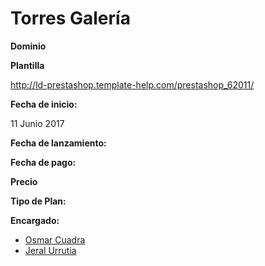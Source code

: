 # Torres Galería

**Dominio**

**Plantilla**

http://ld-prestashop.template-help.com/prestashop_62011/

**Fecha de inicio:**

11 Junio 2017

**Fecha de lanzamiento:**

**Fecha de pago:**

**Precio**

**Tipo de Plan:**

**Encargado:**

* [Osmar Cuadra](https://github.com/OsmarCuadra)
* [Jeral Urrutia](https://github.com/jexwebs)
